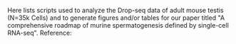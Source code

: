 Here lists scripts used to analyze the Drop-seq data of adult mouse testis (N=35k Cells) and to generate figures and/or tables for our paper titled "A comprehensive roadmap of murine spermatogenesis defined by single-cell RNA-seq". 
Reference: 
